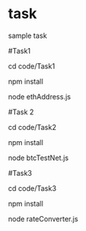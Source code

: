 # task
sample task

#Task1

cd code/Task1

npm install

node ethAddress.js

#Task 2

cd code/Task2

npm install

node btcTestNet.js

#Task3

cd code/Task3

npm install

node rateConverter.js
